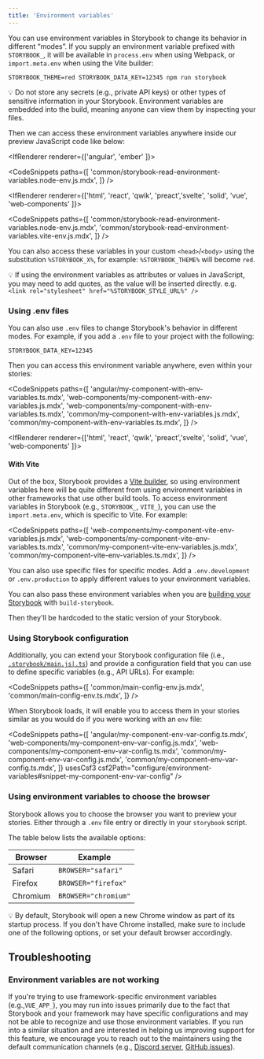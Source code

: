```yaml
---
title: 'Environment variables'
---
```


You can use environment variables in Storybook to change its behavior in different “modes”.
If you supply an environment variable prefixed with `STORYBOOK_`, it will be available in `process.env` when using Webpack, or `import.meta.env` when using the Vite builder:

```shell
STORYBOOK_THEME=red STORYBOOK_DATA_KEY=12345 npm run storybook
```

<div class="aside">

💡 Do not store any secrets (e.g., private API keys) or other types of sensitive information in your Storybook. Environment variables are embedded into the build, meaning anyone can view them by inspecting your files.

</div>

Then we can access these environment variables anywhere inside our preview JavaScript code like below:

<IfRenderer renderer={['angular', 'ember' ]}>

<!-- prettier-ignore-start -->

<CodeSnippets
  paths={[
    'common/storybook-read-environment-variables.node-env.js.mdx',
  ]}
/>

</IfRenderer>

<!-- prettier-ignore-end -->

<IfRenderer renderer={['html', 'react', 'qwik', 'preact','svelte', 'solid', 'vue', 'web-components' ]}>

<!-- prettier-ignore-start -->

<CodeSnippets
  paths={[
    'common/storybook-read-environment-variables.node-env.js.mdx',
    'common/storybook-read-environment-variables.vite-env.js.mdx',
  ]}
/>

</IfRenderer>

<!-- prettier-ignore-end -->

You can also access these variables in your custom `<head>`/`<body>` using the substitution `%STORYBOOK_X%`, for example: `%STORYBOOK_THEME%` will become `red`.

<div class="aside">

💡 If using the environment variables as attributes or values in JavaScript, you may need to add quotes, as the value will be inserted directly. e.g. `<link rel="stylesheet" href="%STORYBOOK_STYLE_URL%" />`

</div>

### Using .env files

You can also use `.env` files to change Storybook's behavior in different modes. For example, if you add a `.env` file to your project with the following:

```
STORYBOOK_DATA_KEY=12345
```

Then you can access this environment variable anywhere, even within your stories:

<!-- prettier-ignore-start -->

<CodeSnippets
  paths={[
    'angular/my-component-with-env-variables.ts.mdx',
    'web-components/my-component-with-env-variables.js.mdx',
    'web-components/my-component-with-env-variables.ts.mdx',
    'common/my-component-with-env-variables.js.mdx',
    'common/my-component-with-env-variables.ts.mdx',
  ]}
/>

<!-- prettier-ignore-end -->

<IfRenderer renderer={['html', 'react', 'qwik', 'preact','svelte', 'solid', 'vue', 'web-components' ]}>

#### With Vite

Out of the box, Storybook provides a [Vite builder](../builders/vite.md), so using environment variables here will be quite different from using environment variables in other frameworks that use other build tools. To access environment variables in Storybook (e.g., `STORYBOOK_`, `VITE_`), you can use the `import.meta.env`, which is specific to Vite. For example:

<!-- prettier-ignore-start -->

<CodeSnippets
  paths={[
    'web-components/my-component-vite-env-variables.js.mdx',
    'web-components/my-component-vite-env-variables.ts.mdx',
    'common/my-component-vite-env-variables.js.mdx',
    'common/my-component-vite-env-variables.ts.mdx',
  ]}
/>

<!-- prettier-ignore-end -->

</IfRenderer>

<div class="aside">

You can also use specific files for specific modes. Add a `.env.development` or `.env.production` to apply different values to your environment variables.

</div>

You can also pass these environment variables when you are [building your Storybook](../sharing/publish-storybook.md) with `build-storybook`.

Then they'll be hardcoded to the static version of your Storybook.

### Using Storybook configuration

Additionally, you can extend your Storybook configuration file (i.e., [`.storybook/main.js|.ts`](../configure/overview.md#configure-story-rendering)) and provide a configuration field that you can use to define specific variables (e.g., API URLs). For example:

<!-- prettier-ignore-start -->

<CodeSnippets
  paths={[
    'common/main-config-env.js.mdx',
    'common/main-config-env.ts.mdx',
  ]}
/>

<!-- prettier-ignore-end -->

When Storybook loads, it will enable you to access them in your stories similar as you would do if you were working with an `env` file:

<!-- prettier-ignore-start -->

<CodeSnippets
  paths={[
    'angular/my-component-env-var-config.ts.mdx',
    'web-components/my-component-env-var-config.js.mdx',
    'web-components/my-component-env-var-config.ts.mdx',
    'common/my-component-env-var-config.js.mdx',
    'common/my-component-env-var-config.ts.mdx',
  ]}
  usesCsf3
  csf2Path="configure/environment-variables#snippet-my-component-env-var-config"
/>

<!-- prettier-ignore-end -->

### Using environment variables to choose the browser

Storybook allows you to choose the browser you want to preview your stories. Either through a `.env` file entry or directly in your `storybook` script.

The table below lists the available options:

| Browser  | Example              |
| -------- | -------------------- |
| Safari   | `BROWSER="safari"`   |
| Firefox  | `BROWSER="firefox"`  |
| Chromium | `BROWSER="chromium"` |

<div class="aside">
💡 By default, Storybook will open a new Chrome window as part of its startup process. If you don't have Chrome installed, make sure to include one of the following options, or set your default browser accordingly.
</div>

## Troubleshooting

### Environment variables are not working

If you're trying to use framework-specific environment variables (e.g.,`VUE_APP_`), you may run into issues primarily due to the fact that Storybook and your framework may have specific configurations and may not be able to recognize and use those environment variables. If you run into a similar situation and are interested in helping us improving support for this feature, we encourage you to reach out to the maintainers using the default communication channels (e.g., [Discord server](https://discord.com/channels/486522875931656193/570426522528382976), [GitHub issues](https://github.com/storybookjs/storybook/issues)).

